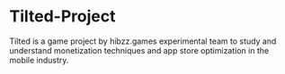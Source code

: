 # Tilted-Project
 Tilted is a game project by hibzz.games experimental team to study and understand monetization techniques and app store optimization in the mobile industry.
